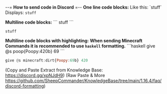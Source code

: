 --= **How to send code in Discord** =--
**One line code blocks:**
Like this: \`stuff\`
Displays: `stuff`

**Multiline code blocks:**
\`\`\`
stuff
\`\`\`
```
stuff
```
**Multiline code blocks with highlighting:**
__When sending Minecraft Commands it is recommended to use `haskell` formatting.__
\`\`\`haskell
give @s poop{Poopy:420b} 69
\`\`\`
```haskell
give @s minecraft:dirt{Poopy:69b} 420
```
(Copy and Paste Extract from Knowledge Base: <https://discord.gg/xpNJdH9>) 
(Raw Paste & More <https://github.com/SheepCommander/KnowledgeBase/tree/main/1.16.4/faq/discord-formatting>)
